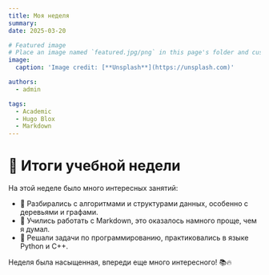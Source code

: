 ```yaml
---
title: Моя неделя
summary: 
date: 2025-03-20

# Featured image
# Place an image named `featured.jpg/png` in this page's folder and customize its options here.
image:
  caption: 'Image credit: [**Unsplash**](https://unsplash.com)'

authors:
  - admin

tags:
  - Academic
  - Hugo Blox
  - Markdown
---
```


# 🚀 Итоги учебной недели  

На этой неделе было много интересных занятий:  
- 🔹 Разбирались с алгоритмами и структурами данных, особенно с деревьями и графами.  
- 🔹 Учились работать с Markdown, это оказалось намного проще, чем я думал.  
- 🔹 Решали задачи по программированию, практиковались в языке Python и C++.  

Неделя была насыщенная, впереди еще много интересного! 📚🔥  

